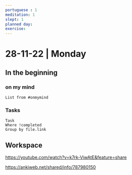 ```yaml
---
portuguese : 1
meditation: 1
slept: 1
planned day: 
exercise: 
---
```


# 28-11-22 | Monday

## In the beginning

### on my mind
```dataview
List from #onmymind
```
### Tasks
```dataview
Task
Where !completed
Group by file.link
```


## Workspace



https://youtube.com/watch?v=k7rk-ViwAtE&feature=share

https://ankiweb.net/shared/info/787980150